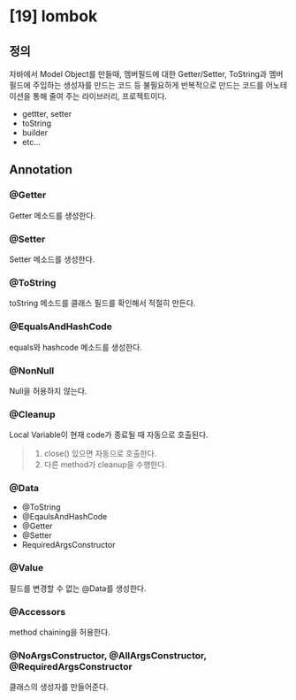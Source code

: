 # [19] lombok

## 정의
자바에서 Model Object를 만들때, 멤버필드에 대한 Getter/Setter, ToString과 멤버필드에 주입하는 생성자를 만드는 코드 등 불필요하게 반복적으로 만드는 코드를 어노테이션을 통해 줄여 주는 라이브러리, 프로젝트이다.
- gettter, setter
- toString
- builder
- etc...


## Annotation
### @Getter
Getter 메소드를 생성한다.

### @Setter
Setter 메소드를 생성한다.

### @ToString
toString 메소드를 클래스 필드를 확인해서 적절히 만든다.

### @EqualsAndHashCode
equals와 hashcode 메소드를 생성한다.

### @NonNull
Null을 허용하지 않는다.

### @Cleanup
Local Variable이 현재 code가 종료될 때 자동으로 호출된다.
> 1. close() 있으면 자동으로 호출한다.
> 2. 다른 method가 cleanup을 수행한다.

### @Data
- @ToString
- @EqaulsAndHashCode
- @Getter
- @Setter
- RequiredArgsConstructor

### @Value
필드를 변경할 수 없는 @Data를 생성한다.


### @Accessors
method chaining을 허용한다.


### @NoArgsConstructor, @AllArgsConstructor, @RequiredArgsConstructor
클래스의 생성자를 만들어준다.
